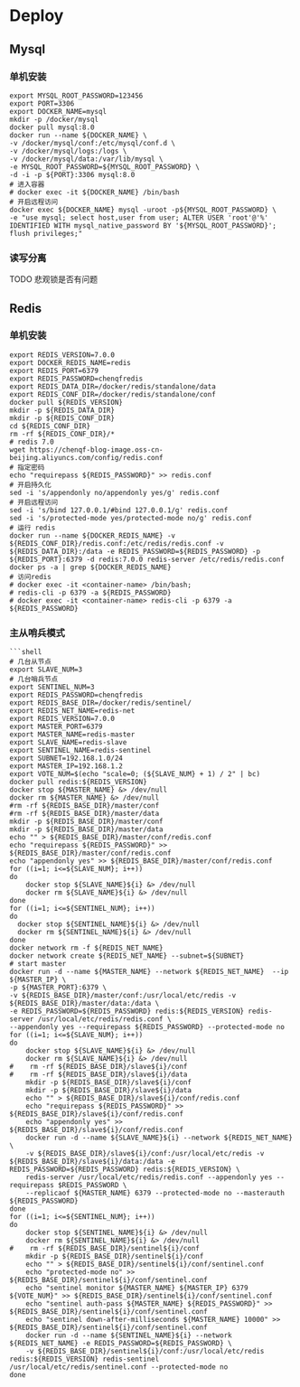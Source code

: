 # Deploy

## Mysql

### 单机安装
```shell
export MYSQL_ROOT_PASSWORD=123456
export PORT=3306
export DOCKER_NAME=mysql
mkdir -p /docker/mysql
docker pull mysql:8.0
docker run --name ${DOCKER_NAME} \
-v /docker/mysql/conf:/etc/mysql/conf.d \
-v /docker/mysql/logs:/logs \
-v /docker/mysql/data:/var/lib/mysql \
-e MYSQL_ROOT_PASSWORD=${MYSQL_ROOT_PASSWORD} \
-d -i -p ${PORT}:3306 mysql:8.0
# 进入容器
# docker exec -it ${DOCKER_NAME} /bin/bash
# 开启远程访问
docker exec ${DOCKER_NAME} mysql -uroot -p${MYSQL_ROOT_PASSWORD} \
-e "use mysql; select host,user from user; ALTER USER 'root'@'%' IDENTIFIED WITH mysql_native_password BY '${MYSQL_ROOT_PASSWORD}'; flush privileges;"
```

### 读写分离

TODO 悲观锁是否有问题

## Redis

### 单机安装
```shell
export REDIS_VERSION=7.0.0
export DOCKER_REDIS_NAME=redis
export REDIS_PORT=6379
export REDIS_PASSWORD=chenqfredis
export REDIS_DATA_DIR=/docker/redis/standalone/data
export REDIS_CONF_DIR=/docker/redis/standalone/conf
docker pull ${REDIS_VERSION}
mkdir -p ${REDIS_DATA_DIR}
mkdir -p ${REDIS_CONF_DIR}
cd ${REDIS_CONF_DIR}
rm -rf ${REDIS_CONF_DIR}/*
# redis 7.0
wget https://chenqf-blog-image.oss-cn-beijing.aliyuncs.com/config/redis.conf
# 指定密码
echo "requirepass ${REDIS_PASSWORD}" >> redis.conf
# 开启持久化
sed -i 's/appendonly no/appendonly yes/g' redis.conf
# 开启远程访问
sed -i 's/bind 127.0.0.1/#bind 127.0.0.1/g' redis.conf
sed -i 's/protected-mode yes/protected-mode no/g' redis.conf
# 运行 redis
docker run --name ${DOCKER_REDIS_NAME} -v ${REDIS_CONF_DIR}/redis.conf:/etc/redis/redis.conf -v ${REDIS_DATA_DIR}:/data -e REDIS_PASSWORD=${REDIS_PASSWORD} -p ${REDIS_PORT}:6379 -d redis:7.0.0 redis-server /etc/redis/redis.conf
docker ps -a | grep ${DOCKER_REDIS_NAME}
# 访问redis
# docker exec -it <container-name> /bin/bash;
# redis-cli -p 6379 -a ${REDIS_PASSWORD}
# docker exec -it <container-name> redis-cli -p 6379 -a ${REDIS_PASSWORD}
```

### 主从哨兵模式

```shell
```shell
# 几台从节点
export SLAVE_NUM=3
# 几台哨兵节点
export SENTINEL_NUM=3
export REDIS_PASSWORD=chenqfredis
export REDIS_BASE_DIR=/docker/redis/sentinel/
export REDIS_NET_NAME=redis-net
export REDIS_VERSION=7.0.0
export MASTER_PORT=6379
export MASTER_NAME=redis-master
export SLAVE_NAME=redis-slave
export SENTINEL_NAME=redis-sentinel
export SUBNET=192.168.1.0/24
export MASTER_IP=192.168.1.2
export VOTE_NUM=$(echo "scale=0; (${SLAVE_NUM} + 1) / 2" | bc)
docker pull redis:${REDIS_VERSION}
docker stop ${MASTER_NAME} &> /dev/null
docker rm ${MASTER_NAME} &> /dev/null
#rm -rf ${REDIS_BASE_DIR}/master/conf
#rm -rf ${REDIS_BASE_DIR}/master/data
mkdir -p ${REDIS_BASE_DIR}/master/conf
mkdir -p ${REDIS_BASE_DIR}/master/data
echo "" > ${REDIS_BASE_DIR}/master/conf/redis.conf
echo "requirepass ${REDIS_PASSWORD}" >> ${REDIS_BASE_DIR}/master/conf/redis.conf
echo "appendonly yes" >> ${REDIS_BASE_DIR}/master/conf/redis.conf
for ((i=1; i<=${SLAVE_NUM}; i++))
do
    docker stop ${SLAVE_NAME}${i} &> /dev/null
    docker rm ${SLAVE_NAME}${i} &> /dev/null
done
for ((i=1; i<=${SENTINEL_NUM}; i++))
do
  docker stop ${SENTINEL_NAME}${i} &> /dev/null
  docker rm ${SENTINEL_NAME}${i} &> /dev/null
done
docker network rm -f ${REDIS_NET_NAME} 
docker network create ${REDIS_NET_NAME} --subnet=${SUBNET}
# start master
docker run -d --name ${MASTER_NAME} --network ${REDIS_NET_NAME}  --ip ${MASTER_IP} \
-p ${MASTER_PORT}:6379 \
-v ${REDIS_BASE_DIR}/master/conf:/usr/local/etc/redis -v ${REDIS_BASE_DIR}/master/data:/data \
-e REDIS_PASSWORD=${REDIS_PASSWORD} redis:${REDIS_VERSION} redis-server /usr/local/etc/redis/redis.conf \
--appendonly yes --requirepass ${REDIS_PASSWORD} --protected-mode no
for ((i=1; i<=${SLAVE_NUM}; i++))
do
    docker stop ${SLAVE_NAME}${i} &> /dev/null
    docker rm ${SLAVE_NAME}${i} &> /dev/null
#    rm -rf ${REDIS_BASE_DIR}/slave${i}/conf
#    rm -rf ${REDIS_BASE_DIR}/slave${i}/data
    mkdir -p ${REDIS_BASE_DIR}/slave${i}/conf
    mkdir -p ${REDIS_BASE_DIR}/slave${i}/data
    echo "" > ${REDIS_BASE_DIR}/slave${i}/conf/redis.conf
    echo "requirepass ${REDIS_PASSWORD}" >> ${REDIS_BASE_DIR}/slave${i}/conf/redis.conf
    echo "appendonly yes" >> ${REDIS_BASE_DIR}/slave${i}/conf/redis.conf
    docker run -d --name ${SLAVE_NAME}${i} --network ${REDIS_NET_NAME} \
    -v ${REDIS_BASE_DIR}/slave${i}/conf:/usr/local/etc/redis -v ${REDIS_BASE_DIR}/slave${i}/data:/data -e REDIS_PASSWORD=${REDIS_PASSWORD} redis:${REDIS_VERSION} \
    redis-server /usr/local/etc/redis/redis.conf --appendonly yes --requirepass $REDIS_PASSWORD \
    --replicaof ${MASTER_NAME} 6379 --protected-mode no --masterauth ${REDIS_PASSWORD}
done
for ((i=1; i<=${SENTINEL_NUM}; i++))
do
    docker stop ${SENTINEL_NAME}${i} &> /dev/null
    docker rm ${SENTINEL_NAME}${i} &> /dev/null
#    rm -rf ${REDIS_BASE_DIR}/sentinel${i}/conf
    mkdir -p ${REDIS_BASE_DIR}/sentinel${i}/conf
    echo "" > ${REDIS_BASE_DIR}/sentinel${i}/conf/sentinel.conf
    echo "protected-mode no" >> ${REDIS_BASE_DIR}/sentinel${i}/conf/sentinel.conf
    echo "sentinel monitor ${MASTER_NAME} ${MASTER_IP} 6379 ${VOTE_NUM}" >> ${REDIS_BASE_DIR}/sentinel${i}/conf/sentinel.conf
    echo "sentinel auth-pass ${MASTER_NAME} ${REDIS_PASSWORD}" >> ${REDIS_BASE_DIR}/sentinel${i}/conf/sentinel.conf
    echo "sentinel down-after-milliseconds ${MASTER_NAME} 10000" >> ${REDIS_BASE_DIR}/sentinel${i}/conf/sentinel.conf
    docker run -d --name ${SENTINEL_NAME}${i} --network ${REDIS_NET_NAME} -e REDIS_PASSWORD=${REDIS_PASSWORD} \
    -v ${REDIS_BASE_DIR}/sentinel${i}/conf:/usr/local/etc/redis redis:${REDIS_VERSION} redis-sentinel /usr/local/etc/redis/sentinel.conf --protected-mode no
done
```